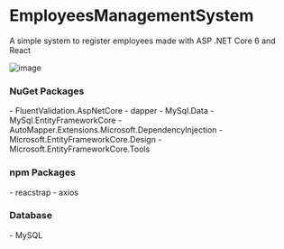 # EmployeesManagementSystem 
A simple system to register employees made with ASP .NET Core 6 and React

![image](https://github.com/JGMelon22/EmployeesManagementSystem/assets/73988556/0195d6e3-d204-4974-9861-de6a6e4e00f9)

<h3>NuGet Packages</h3>
- FluentValidation.AspNetCore
- dapper
- MySql.Data
- MySql.EntityFrameworkCore
- AutoMapper.Extensions.Microsoft.DependencyInjection
- Microsoft.EntityFrameworkCore.Design
- Microsoft.EntityFrameworkCore.Tools

<h3>npm Packages</h3>
- reacstrap
- axios

<h3>Database</h3>
- MySQL

